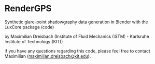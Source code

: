 # RenderGPS
Synthetic glare-point shadowgraphy data generation in Blender with the LuxCore package (code)

by Maximilian Dreisbach (Institute of Fluid Mechanics (ISTM) - Karlsruhe Institute of Technology (KIT))

If you have any questions regarding this code, please feel free to contact Maximilian (maximilian.dreisbach@kit.edu).
